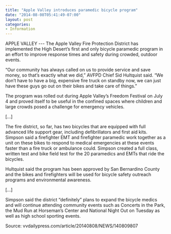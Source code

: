 ```yaml
---
title: "Apple Valley introduces paramedic bicycle program"
date: "2014-08-08T05:41:49-07:00"
layout: post
categories:
- Information
---
```


APPLE VALLEY --- The Apple Valley Fire Protection District has implemented the High Desert’s first and only bicycle paramedic program in an effort to improve response times and safety during crowded, outdoor events.

“Our community has always called on us to provide service and save money, so that’s exactly what we did,” AVFPD Chief Sid Hultquist said. “We don’t have to have a big, expensive fire truck on standby now, we can just have these guys go out on their bikes and take care of things.”

The program was rolled out during Apple Valley’s Freedom Festival on July 4 and proved itself to be useful in the confined spaces where children and large crowds posed a challenge for emergency vehicles.

\[…\]

The fire district, so far, has two bicycles that are equipped with full advanced life support gear, including defibrillators and first aid kits. Simpson said a firefighter EMT and firefighter paramedic work together as a unit on these bikes to respond to medical emergencies at these events faster than a fire truck or ambulance could. Simpson created a full class, written test and bike field test for the 20 paramedics and EMTs that ride the bicycles.

Hultquist said the program has been approved by San Bernardino County and the bikes and firefighters will be used for bicycle safety outreach programs and environmental awareness.

\[…\]

Simpson said the district “definitely” plans to expand the bicycle medics and will continue attending community events such as Concerts in the Park, the Mud Run at Horseman’s Center and National Night Out on Tuesday as well as high school sporting events.

Source: vvdailypress.com/article/20140808/NEWS/140809807